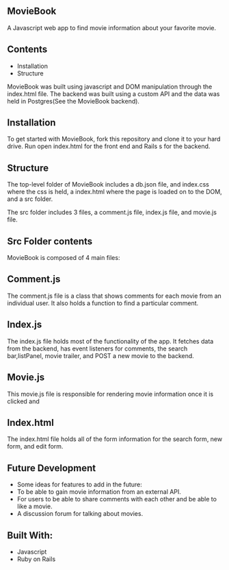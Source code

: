 ## MovieBook

A Javascript web app to find movie information about your favorite movie.

## Contents
- Installation
- Structure

MovieBook was built using javascript and DOM manipulation through the index.html file.  The backend was built using a custom API and the data was held in Postgres(See the MovieBook backend).

## Installation
To get started with MovieBook, fork this repository and clone it to your hard drive. Run open index.html for the front end and Rails s for the backend.

## Structure
The top-level folder of MovieBook includes a db.json file, and index.css where the css is held, a index.html where the page is loaded on to the DOM, and a src folder.

The src folder includes 3 files, a comment.js file, index.js file, and movie.js file. 

## Src Folder contents
MovieBook is composed of 4 main files:

## Comment.js
The comment.js file is a class that shows comments for each movie from an individual user.  It also holds a function to find a particular comment.

## Index.js 
The index.js file holds most of the functionality of the app.  It fetches data from the backend, has event listeners for comments, the search bar,listPanel, movie trailer, and POST a new movie to the backend.

## Movie.js
This movie.js file is responsible for rendering movie information once it is clicked and 

## Index.html
The index.html file holds all of the form information for the search form, new form, and edit form.

## Future Development
- Some ideas for features to add in the future: 
- To be able to gain movie information from an external API.
- For users to be able to share comments with each other and be able to like a movie.
- A discussion forum for talking about movies.

## Built With:
- Javascript
- Ruby on Rails
